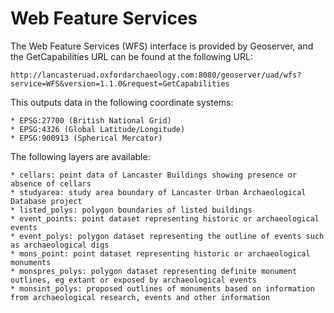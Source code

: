 # Web Feature Services

The Web Feature Services (WFS) interface is provided by Geoserver, and the GetCapabilities URL can be found at the following URL:
    
    http://lancasteruad.oxfordarchaeology.com:8080/geoserver/uad/wfs?service=WFS&version=1.1.0&request=GetCapabilities

This outputs data in the following coordinate systems:

    * EPSG:27700 (British National Grid)
    * EPSG:4326 (Global Latitude/Longitude)
    * EPSG:900913 (Spherical Mercator)

The following layers are available:

    * cellars: point data of Lancaster Buildings showing presence or absence of cellars
    * studyarea: study area boundary of Lancaster Urban Archaeological Database project
    * listed_polys: polygon boundaries of listed buildings
    * event_points: point dataset representing historic or archaeological events
    * event_polys: polygon dataset representing the outline of events such as archaeological digs
    * mons_point: point dataset representing historic or archaeological monuments
    * monspres_polys: polygon dataset representing definite monument outlines, eg extant or exposed by archaeological events
    * monsint_polys: proposed outlines of monuments based on information from archaeological research, events and other information



